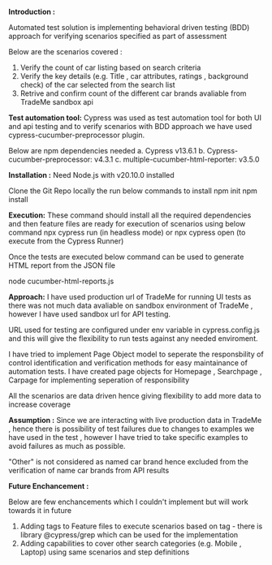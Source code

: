 **Introduction :**

Automated test solution is implementing behavioral driven testing (BDD) approach for verifying scenarios specified as part of assessment

Below are the scenarios covered :
1. Verify the count of car listing based on search criteria
2. Verify the key details (e.g. Title , car attributes, ratings , background check) of the car selected from the search list
3. Retrive and confirm count of the different car brands avaliable from TradeMe sandbox api

**Test automation tool:**
Cypress was used as test automation tool for both UI and api testing and to verify scenarios with BDD approach we have used cypress-cucumber-preprocessor plugin.

Below are npm dependencies needed
a. Cypress v13.6.1
b. Cypress-cucumber-preprocessor: v4.3.1
c. multiple-cucumber-html-reporter: v3.5.0

**Installation :**
Need Node.js with v20.10.0 installed

Clone the Git Repo locally the run below commands to install
npm init
npm install

**Execution:**
These command should install all the required dependencies and then feature files are ready for execution of scenarios using below command
npx cypress run (in headless mode)
or 
npx cypress open (to execute from the Cypress Runner)

Once the tests are executed below command can be used to generate HTML report from the JSON file

node cucumber-html-reports.js

**Approach:**
I have used production url of TradeMe for running UI tests as there was not much data avaliable on sandbox environment of TradeMe , however I have used sandbox url for API testing.

URL used for testing are configured under env variable in cypress.config.js and this will give the flexibility to run tests against any needed enviroment.

I have tried to implement Page Object model to seperate the responsbility of control identification and verification methods for easy maintainance of automation tests. I have created page objects for Homepage , Searchpage , Carpage for implementing seperation of responsibility

All the scenarios are data driven hence giving flexibility to add more data to increase coverage

**Assumption :**
Since we are interacting with live production data in TradeMe , hence there is possibility of test failures due to changes to examples we have used in the test , however I have tried to take specific examples to avoid failures as much as possible.

"Other" is not considered as named car brand hence excluded from the verification of name car brands from API results

**Future Enchancement :**

Below are few enchancements which I couldn't implement but will work towards it in future 
1. Adding tags to Feature files to execute scenarios based on tag - there is library @cypress/grep which can be used for the implementation
2. Adding capabilities to cover other search categories (e.g. Mobile , Laptop) using same scenarios and step definitions 

 
